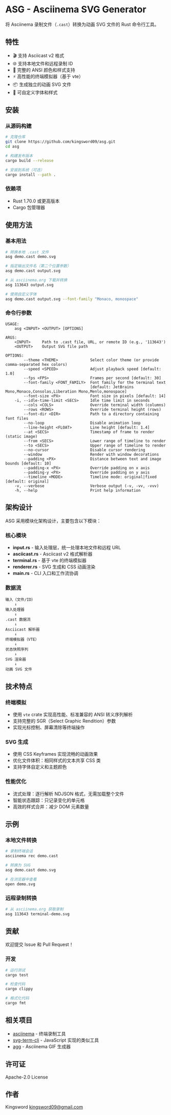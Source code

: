 # ASG - Asciinema SVG Generator

将 Asciinema 录制文件（`.cast`）转换为动画 SVG 文件的 Rust 命令行工具。

## 特性

- 🎬 支持 Asciicast v2 格式
- 🌐 支持本地文件和远程录制 ID
- 🎨 完整的 ANSI 颜色和样式支持
- ⚡ 高性能的终端模拟器（基于 vte）
- 📦 生成独立的动画 SVG 文件
- 🔧 可自定义字体和样式

## 安装

### 从源码构建

```bash
# 克隆仓库
git clone https://github.com/kingsword09/asg.git
cd asg

# 构建发布版本
cargo build --release

# 安装到系统（可选）
cargo install --path .
```

### 依赖项

- Rust 1.70.0 或更高版本
- Cargo 包管理器

## 使用方法

### 基本用法

```bash
# 转换本地 .cast 文件
asg demo.cast demo.svg

# 指定输出文件名（第二个位置参数）
asg demo.cast output.svg

# 从 asciinema.org 下载并转换
asg 113643 output.svg

# 使用自定义字体
asg demo.cast output.svg --font-family "Monaco, monospace"
```

### 命令行参数

```
USAGE:
    asg <INPUT> <OUTPUT> [OPTIONS]

ARGS:
    <INPUT>     Path to .cast file, URL, or remote ID (e.g., '113643')
    <OUTPUT>    Output SVG file path

OPTIONS:
        --theme <THEME>              Select color theme (or provide comma-separated hex colors)
        --speed <SPEED>              Adjust playback speed [default: 1.0]
        --fps <FPS>                  Frames per second [default: 30]
        --font-family <FONT_FAMILY>  Font family for the terminal text
                                     [default: JetBrains Mono,Monaco,Consolas,Liberation Mono,Menlo,monospace]
        --font-size <PX>             Font size in pixels [default: 14]
    -i, --idle-time-limit <SECS>     Idle time limit in seconds
        --cols <COLS>                Override terminal width (columns)
        --rows <ROWS>                Override terminal height (rows)
        --font-dir <DIR>             Path to a directory containing font files
        --no-loop                    Disable animation loop
        --line-height <FLOAT>        Line height [default: 1.4]
        --at <SECS>                  Timestamp of frame to render (static image)
        --from <SECS>                Lower range of timeline to render
        --to <SECS>                  Upper range of timeline to render
        --no-cursor                  Disable cursor rendering
        --window                     Render with window decorations
        --padding <PX>               Distance between text and image bounds [default: 10]
        --padding-x <PX>             Override padding on x axis
        --padding-y <PX>             Override padding on y axis
        --timeline <MODE>            Timeline mode: original|fixed [default: original]
    -v, --verbose                    Verbose output (-v, -vv, -vvv)
    -h, --help                       Print help information
```

## 架构设计

ASG 采用模块化架构设计，主要包含以下模块：

### 核心模块

- **input.rs** - 输入处理层，统一处理本地文件和远程 URL
- **asciicast.rs** - Asciicast v2 格式解析器
- **terminal.rs** - 基于 vte 的终端模拟器
- **renderer.rs** - SVG 生成和 CSS 动画渲染
- **main.rs** - CLI 入口和工作流协调

### 数据流

```
输入（文件/ID）
    ↓
输入处理器
    ↓
.cast 数据流
    ↓
Asciicast 解析器
    ↓
终端模拟器（VTE）
    ↓
状态快照序列
    ↓
SVG 渲染器
    ↓
动画 SVG 文件
```

## 技术特点

### 终端模拟

- 使用 `vte` crate 实现高性能、标准兼容的 ANSI 转义序列解析
- 支持完整的 SGR（Select Graphic Rendition）参数
- 实现光标控制、屏幕清除等终端操作

### SVG 生成

- 使用 CSS Keyframes 实现流畅的动画效果
- 优化文件体积：相同样式的文本共享 CSS 类
- 支持字体自定义和主题颜色

### 性能优化

- 流式处理：逐行解析 NDJSON 格式，无需加载整个文件
- 智能状态跟踪：只记录变化的单元格
- 高效的样式合并：减少 DOM 元素数量

## 示例

### 本地文件转换

```bash
# 录制终端会话
asciinema rec demo.cast

# 转换为 SVG
asg demo.cast demo.svg

# 在浏览器中查看
open demo.svg
```

### 远程录制转换

```bash
# 从 asciinema.org 获取录制
asg 113643 terminal-demo.svg
```

## 贡献

欢迎提交 Issue 和 Pull Request！

### 开发

```bash
# 运行测试
cargo test

# 检查代码
cargo clippy

# 格式化代码
cargo fmt
```

## 相关项目

- [asciinema](https://github.com/asciinema/asciinema) - 终端录制工具
- [svg-term-cli](https://github.com/marionebl/svg-term-cli) - JavaScript 实现的类似工具
- [agg](https://github.com/asciinema/agg) - Asciinema GIF 生成器

## 许可证

Apache-2.0 License

## 作者

Kingsword <kingsword09@gmail.com>
